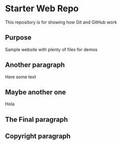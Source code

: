 # Starter Web Repo

This repository is for showing how Git and GitHub work

## Purpose

Sample website with plenty of files for demos

## Another paragraph

Here some text

## Maybe another one

Hola

## The Final paragraph

## Copyright paragraph

